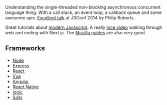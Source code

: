 

Understanding the single-threaded non-blocking asynchronous concurrent language thing. With a call stack, an event loop, a callback queue and some awesome apis. [Excellent talk](https://www.youtube.com/watch?v=8aGhZQkoFbQ) at JSConf 2014 by Philip Roberts.

Great tutorials about [modern Javascript](https://javascript.info/intro). A really [nice video](https://www.youtube.com/watch?v=BILxV_vrZO0) walking through web and ending with Next.js. The [Mozilla guides](https://developer.mozilla.org/en-US/docs/Web/JavaScript) are also very good.

## Frameworks
- [Node](https://nodejs.dev/learn/introduction-to-nodejs)
- [Express](https://expressjs.com/en/guide/routing.html)
- [React](https://reactjs.org/tutorial/tutorial.html)
- [Vue](https://vuejs.org/v2/guide/)
- [Angular](https://angular.io/tutorial)
- [React Native](https://facebook.github.io/react-native/docs/getting-started)
- [Ionic](https://ionicframework.com)
- [Sails](https://sailsjs.com/documentation/tutorials/full-stack-java-script-with-sails)
